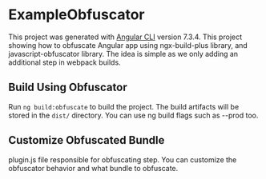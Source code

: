 # ExampleObfuscator

This project was generated with [Angular CLI](https://github.com/angular/angular-cli) version 7.3.4. This project showing how to obfuscate Angular app using ngx-build-plus library, and javascript-obfuscator library. The idea is simple as we only adding an additional step in webpack builds.


## Build Using Obfuscator

Run `ng build:obfuscate` to build the project. The build artifacts will be stored in the `dist/` directory. You can use ng build flags such as --prod too. 

## Customize Obfuscated Bundle

plugin.js file responsible for obfuscating step. You can customize the obfuscator behavior and what bundle to obfuscate. 


